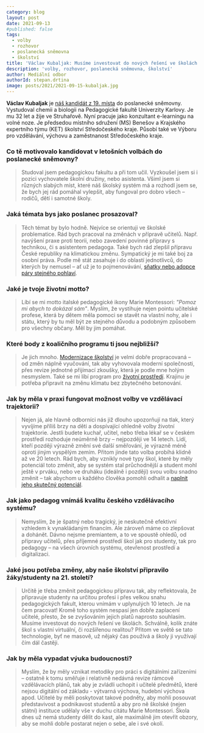 ```yaml
---
category: blog
layout: post
date: 2021-09-13
#published: false
tags: 
  - volby
  - rozhovor
  - poslanecká sněmovna
  - školství
title: 'Václav Kubaljak: Musíme investovat do nových řešení ve školách!'
description: 'volby, rozhovor, poslanecká sněmovna, školství'
author: Mediální odbor
authorId: stepan.drtina
image: posts/2021/2021-09-15-kubaljak.jpg
---
```


**Václav Kubaljak** je [náš kandidát z 19. místa](https://www.piratiastarostove.cz/kandidati/bc-vaclav-kubaljak/) do poslanecké sněmovny. Vystudoval chemii a biologii na Pedagogické fakultě Univerzity Karlovy. Je mu 32 let a žije ve Struhařově. Nyní pracuje jako konzultant e-learningu na volné noze. Je předsedou místního sdružení (MS) Benešov a Krajského expertního týmu (KET) školství Středočeského kraje. Působí také ve Výboru pro vzdělávání, výchovu a zaměstnanost Středočeského kraje.

### **Co tě motivovalo kandidovat v letošních volbách do poslanecké sněmovny?**
> Studoval jsem pedagogickou fakultu a při tom učil. Vyzkoušel jsem si i pozici vychovatele školní družiny, nebo asistenta. Všiml jsem si různých slabých míst, které náš školský systém má a rozhodl jsem se, že bych jej rád pomáhal vylepšit, aby fungoval pro dobro všech – rodičů, dětí i samotné školy. 
### **Jaká témata bys jako poslanec prosazoval?**
> Těch témat by bylo hodně. Nejvíce se orientuji ve školské problematice. Rád bych pracoval na změnách v přípravě učitelů. Např. navýšení praxe proti teorii, nebo zavedení povinné přípravy s technikou, či s asistentem pedagoga. Také bych rád zlepšil přípravu České republiky na klimatickou změnu. Sympatický je mi také boj za osobní práva. Podle mě stát zasahuje i do oblastí jednotlivců, do kterých by nemusel – ať už je to pojmenovávání, [sňatky nebo adopce páry stejného pohlaví](https://www.piratiastarostove.cz/program/rovnopravne-snatky/).
### **Jaké je tvoje životní motto?**
> Líbí se mi motto italské pedagogické ikony Marie Montessori: *"Pomoz mi abych to dokázal sám"*. Myslím, že vystihuje nejen pointu učitelské profese, která by dětem měla pomoci se stavět na vlastní nohy, ale i státu, který by tu měl být ze stejného důvodu a podobným způsobem pro všechny občany. Měl by jim pomáhat.
### **Které body z koaličního programu ti jsou nejbližší?**
> Je jich mnoho. [Modernizace školství](https://www.piratiastarostove.cz/program/vyuka-zaky-pripravi-na-zivot-a-bude-je-bavit/) je velmi dobře propracovaná – od změn náplně vyučování, tak aby vyhovovala moderní společnosti, přes revize jednotné přijímací zkoušky, která je podle mne holým nesmyslem. Také se mi líbí program pro [životní prostředí](https://www.piratiastarostove.cz/program/resort/zivotni-prostredi/). Krajinu je potřeba připravit na změnu klimatu bez zbytečného betonování.
### **Jak by měla v praxi fungovat možnost volby ve vzdělávací trajektorii?**
> Nejen já, ale hlavně odborníci nás již dlouho upozorňují na tlak, který vyvíjíme příliš brzy na děti a dospívající ohledně volby životní trajektorie. Jestli budete kuchař, učitel, nebo třeba lékař se v českém prostředí rozhoduje neúměrně brzy – nejpozději ve 14 letech. Lidí, kteří později výrazně změní své další směřování, je výrazně méně oproti jiným vyspělým zemím. Přitom jinde tato volba probíhá klidně až ve 20 letech. Rád bych, aby vznikly nové typy škol, které by měly potenciál toto změnit, aby se systém stal průchodnější a student mohl ještě v prváku, nebo ve druháku (ideálně i později) svou volbu snadno změnit – tak abychom u každého člověka pomohli odhalit a [naplnit jeho skutečný potenciál](https://www.youtube.com/watch?v=3HOJshokJXE).
### **Jak jako pedagog vnímáš kvalitu českého vzdělávacího systému?**
> Nemyslím, že je špatný nebo tragický, je neskutečně efektivní vzhledem k vynakládaným financím. Ale zároveň máme co zlepšovat a dohánět. Dávno nejsme premiantem, a to ve spoustě ohledů, od přípravy učitelů, přes příjemné prostředí škol jak pro studenty, tak pro pedagogy – na všech úrovních systému, otevřenost prostředí a digitalizaci.
### **Jaké jsou potřeba změny, aby naše školství připravilo žáky/studenty na 21. století?**
> Určitě je třeba změnit pedagogickou přípravu tak, aby reflektovala, že připravuje studenty na určitou profesi i přes velkou snahu pedagogických fakult, kterou vnímám v uplynulých 10 letech. Je na čem pracovat! Kromě toho systém nespasí jen dobře zaplacení učitelé, přesto, že se zvyšováním jejich platů naprosto souhlasím. Musíme investovat do nových řešení ve školách. Schválně, kolik znáte škol s vlastní virtuální, či rozšířenou realitou? Přitom ve světě se tato technologie, byť ne masově, už nějaký čas používá a školy ji využívají čím dál častěji.
### **Jak by měla vypadat výuka budoucnosti?**
> Myslím, že by měly vznikat metodiky pro práci s digitálními zařízeními – ostatně k tomu směřuje  i relativně nedávná revize rámcově vzdělávacích plánů, tak aby je zvládli uchopit i učitelé předmětů, které nejsou digitální od základu - výtvarná výchova, hudební výchova apod. Učitelé by měli poskytovat takové podněty, aby mohli posouvat představivost a podnikavost studentů a aby pro ně školské (nejen státní) instituce udělaly vše v duchu citátu Marie Montessori. Škola dnes už nemá studenty dělit do kast, ale maximálně jim otevřít obzory, aby se mohli dobře postarat nejen o sebe, ale i své okolí.
